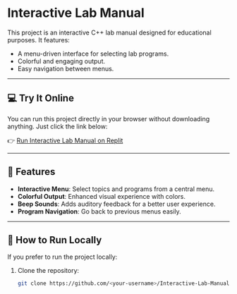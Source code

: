 # Interactive Lab Manual

This project is an interactive C++ lab manual designed for educational purposes. It features:
- A menu-driven interface for selecting lab programs.
- Colorful and engaging output.
- Easy navigation between menus.

---

## 💻 Try It Online

You can run this project directly in your browser without downloading anything. Just click the link below:

👉 [Run Interactive Lab Manual on Replit](https://replit.com/@ab321252/PFLabManual#main.cpp)

---

## 📜 Features
- **Interactive Menu**: Select topics and programs from a central menu.
- **Colorful Output**: Enhanced visual experience with colors.
- **Beep Sounds**: Adds auditory feedback for a better user experience.
- **Program Navigation**: Go back to previous menus easily.

---

## 🚀 How to Run Locally

If you prefer to run the project locally:
1. Clone the repository:
   ```bash
   git clone https://github.com/<your-username>/Interactive-Lab-Manual.git
